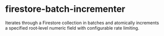 # firestore-batch-incrementer
Iterates through a Firestore collection in batches and atomically increments a specified root‑level numeric field with configurable rate limiting.
